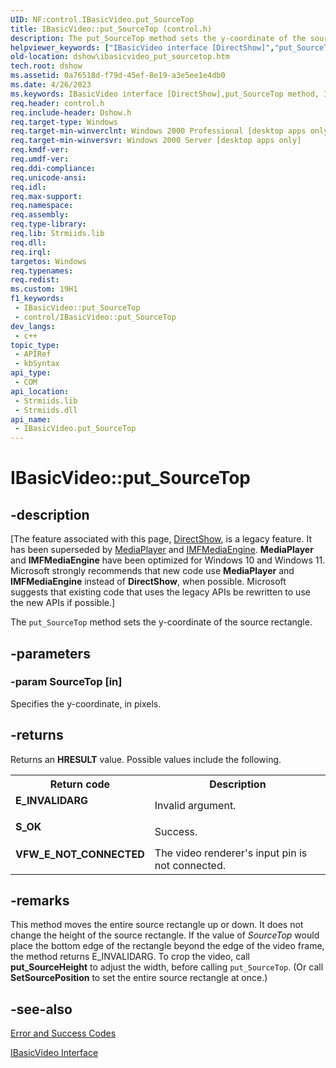 ```yaml
---
UID: NF:control.IBasicVideo.put_SourceTop
title: IBasicVideo::put_SourceTop (control.h)
description: The put_SourceTop method sets the y-coordinate of the source rectangle.
helpviewer_keywords: ["IBasicVideo interface [DirectShow]","put_SourceTop method","IBasicVideo.put_SourceTop","IBasicVideo::put_SourceTop","IBasicVideoput_SourceTop","control/IBasicVideo::put_SourceTop","dshow.ibasicvideo_put_sourcetop","put_SourceTop","put_SourceTop method [DirectShow]","put_SourceTop method [DirectShow]","IBasicVideo interface"]
old-location: dshow\ibasicvideo_put_sourcetop.htm
tech.root: dshow
ms.assetid: 0a76518d-f79d-45ef-8e19-a3e5ee1e4db0
ms.date: 4/26/2023
ms.keywords: IBasicVideo interface [DirectShow],put_SourceTop method, IBasicVideo.put_SourceTop, IBasicVideo::put_SourceTop, IBasicVideoput_SourceTop, control/IBasicVideo::put_SourceTop, dshow.ibasicvideo_put_sourcetop, put_SourceTop, put_SourceTop method [DirectShow], put_SourceTop method [DirectShow],IBasicVideo interface
req.header: control.h
req.include-header: Dshow.h
req.target-type: Windows
req.target-min-winverclnt: Windows 2000 Professional [desktop apps only]
req.target-min-winversvr: Windows 2000 Server [desktop apps only]
req.kmdf-ver: 
req.umdf-ver: 
req.ddi-compliance: 
req.unicode-ansi: 
req.idl: 
req.max-support: 
req.namespace: 
req.assembly: 
req.type-library: 
req.lib: Strmiids.lib
req.dll: 
req.irql: 
targetos: Windows
req.typenames: 
req.redist: 
ms.custom: 19H1
f1_keywords:
 - IBasicVideo::put_SourceTop
 - control/IBasicVideo::put_SourceTop
dev_langs:
 - c++
topic_type:
 - APIRef
 - kbSyntax
api_type:
 - COM
api_location:
 - Strmiids.lib
 - Strmiids.dll
api_name:
 - IBasicVideo.put_SourceTop
---
```


# IBasicVideo::put_SourceTop


## -description

\[The feature associated with this page, [DirectShow](/windows/win32/directshow/directshow), is a legacy feature. It has been superseded by [MediaPlayer](/uwp/api/Windows.Media.Playback.MediaPlayer) and [IMFMediaEngine](/windows/win32/api/mfmediaengine/nn-mfmediaengine-imfmediaengine). **MediaPlayer** and **IMFMediaEngine** have been optimized for Windows 10 and Windows 11. Microsoft strongly recommends that new code use **MediaPlayer** and **IMFMediaEngine** instead of **DirectShow**, when possible. Microsoft suggests that existing code that uses the legacy APIs be rewritten to use the new APIs if possible.\]

The <code>put_SourceTop</code> method sets the y-coordinate of the source rectangle.

## -parameters

### -param SourceTop [in]

Specifies the y-coordinate, in pixels.

## -returns

Returns an <b>HRESULT</b> value. Possible values include the following.

<table>
<tr>
<th>Return code</th>
<th>Description</th>
</tr>
<tr>
<td width="40%">
<dl>
<dt><b>E_INVALIDARG</b></dt>
</dl>
</td>
<td width="60%">
Invalid argument.

</td>
</tr>
<tr>
<td width="40%">
<dl>
<dt><b>S_OK</b></dt>
</dl>
</td>
<td width="60%">
Success.

</td>
</tr>
<tr>
<td width="40%">
<dl>
<dt><b>VFW_E_NOT_CONNECTED</b></dt>
</dl>
</td>
<td width="60%">
The video renderer's input pin is not connected.

</td>
</tr>
</table>

## -remarks

This method moves the entire source rectangle up or down. It does not change the height of the source rectangle. If the value of <i>SourceTop</i> would place the bottom edge of the rectangle beyond the edge of the video frame, the method returns E_INVALIDARG. To crop the video, call <b>put_SourceHeight</b> to adjust the width, before calling <code>put_SourceTop</code>. (Or call <b>SetSourcePosition</b> to set the entire source rectangle at once.)

## -see-also

<a href="/windows/desktop/DirectShow/error-and-success-codes">Error and Success Codes</a>



<a href="/windows/desktop/api/control/nn-control-ibasicvideo">IBasicVideo Interface</a>